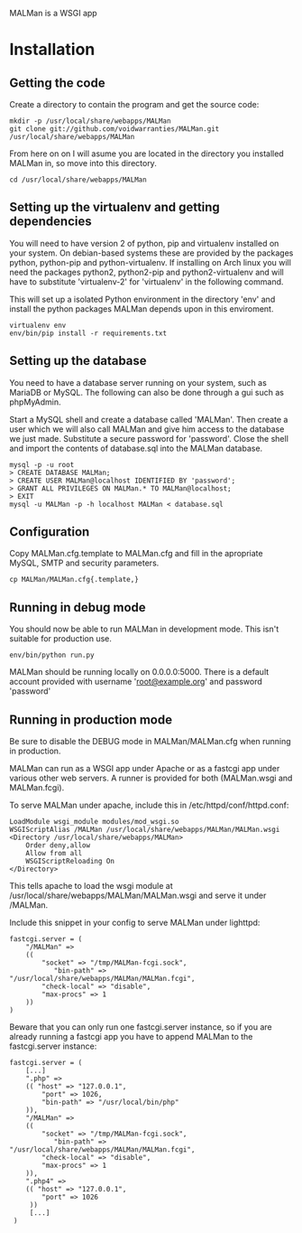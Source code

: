 MALMan is a WSGI app

Installation
============

Getting the code
----------------
Create a directory to contain the program and get the source code:

    mkdir -p /usr/local/share/webapps/MALMan
    git clone git://github.com/voidwarranties/MALMan.git /usr/local/share/webapps/MALMan

From here on on I will asume you are located in the directory you installed MALMan in, so move into this directory.

    cd /usr/local/share/webapps/MALMan

Setting up the virtualenv and getting dependencies
--------------------------------------------------
You will need to have version 2 of python, pip and virtualenv installed on your system. On debian-based systems these are provided by the packages python, python-pip and python-virtualenv. If installing on Arch linux you will need the packages python2, python2-pip and python2-virtualenv and will have to substitute 'virtualenv-2' for 'virtualenv' in the following command.

This will set up a isolated Python environment in the directory 'env' and install the python packages MALMan depends upon in this enviroment.

    virtualenv env
    env/bin/pip install -r requirements.txt

Setting up the database
-----------------------
You need to have a database server running on your system, such as MariaDB or MySQL. The following can also be done through a gui such as phpMyAdmin.

Start a MySQL shell and create a database called 'MALMan'. Then create a user which we will also call MALMan and give him access to the database we just made. Substitute a secure password for 'password'. Close the shell and import the contents of database.sql into the MALMan database.

    mysql -p -u root
    > CREATE DATABASE MALMan;
    > CREATE USER MALMan@localhost IDENTIFIED BY 'password';
    > GRANT ALL PRIVILEGES ON MALMan.* TO MALMan@localhost;
    > EXIT
    mysql -u MALMan -p -h localhost MALMan < database.sql

Configuration
-------------
Copy MALMan.cfg.template to MALMan.cfg and fill in the apropriate MySQL, SMTP and security parameters.

    cp MALMan/MALMan.cfg{.template,}

Running in debug mode
---------------------
You should now be able to run MALMan in development mode. This isn't suitable for production use.

    env/bin/python run.py

MALMan should be running locally on 0.0.0.0:5000. There is a default account provided with username 'root@example.org' and password 'password'

Running in production mode
--------------------------
Be sure to disable the DEBUG mode in MALMan/MALMan.cfg when running in production.

MALMan can run as a WSGI app under Apache or as a fastcgi app under various other web servers. A runner is provided for both (MALMan.wsgi and MALMan.fcgi).

To serve MALMan under apache, include this in /etc/httpd/conf/httpd.conf:

    LoadModule wsgi_module modules/mod_wsgi.so
    WSGIScriptAlias /MALMan /usr/local/share/webapps/MALMan/MALMan.wsgi
    <Directory /usr/local/share/webapps/MALMan>
        Order deny,allow
        Allow from all
        WSGIScriptReloading On
    </Directory>

This tells apache to load the wsgi module at /usr/local/share/webapps/MALMan/MALMan.wsgi and serve it under /MALMan.

Include this snippet in your config to serve MALMan under lighttpd:

    fastcgi.server = (
        "/MALMan" =>
        ((
            "socket" => "/tmp/MALMan-fcgi.sock",
               "bin-path" => "/usr/local/share/webapps/MALMan/MALMan.fcgi",
            "check-local" => "disable",
            "max-procs" => 1
        ))
    )

Beware that you can only run one fastcgi.server instance, so if you are already running a fastcgi app you have to append MALMan to the fastcgi.server instance:

    fastcgi.server = (
        [...]
        ".php" =>
        (( "host" => "127.0.0.1",
            "port" => 1026,
            "bin-path" => "/usr/local/bin/php"
        )),
        "/MALMan" =>
        ((
            "socket" => "/tmp/MALMan-fcgi.sock",
               "bin-path" => "/usr/local/share/webapps/MALMan/MALMan.fcgi",
            "check-local" => "disable",
            "max-procs" => 1
        )),
        ".php4" =>
        (( "host" => "127.0.0.1",
            "port" => 1026
         ))
         [...]
     )
